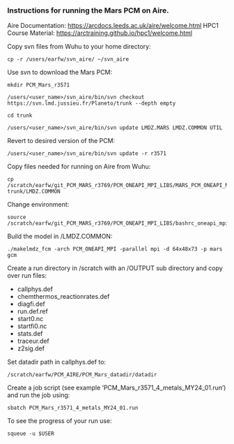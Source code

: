 ### Instructions for running the Mars PCM on Aire.

Aire Documentation: https://arcdocs.leeds.ac.uk/aire/welcome.html
HPC1 Course Material: https://arctraining.github.io/hpc1/welcome.html

Copy svn files from Wuhu to your home directory:
```
cp -r /users/earfw/svn_aire/ ~/svn_aire
```
Use svn to download the Mars PCM:
```
mkdir PCM_Mars_r3571

/users/<user_name>/svn_aire/bin/svn checkout https://svn.lmd.jussieu.fr/Planeto/trunk --depth empty

cd trunk

/users/<user_name>/svn_aire/bin/svn update LMDZ.MARS LMDZ.COMMON UTIL
```
Revert to desired version of the PCM:
```
/users/<user_name>/svn_aire/bin/svn update -r r3571
```

Copy files needed for running on Aire from Wuhu:
```
cp /scratch/earfw/git_PCM_MARS_r3769/PCM_ONEAPI_MPI_LIBS/MARS_PCM_ONEAPI_MPI.sh trunk/LMDZ.COMMON
```

Change environment:
```
source /scratch/earfw/git_PCM_MARS_r3769/PCM_ONEAPI_MPI_LIBS/bashrc_oneapi_mpi_pcm
```

Build the model in /LMDZ.COMMON:
```
./makelmdz_fcm -arch PCM_ONEAPI_MPI -parallel mpi -d 64x48x73 -p mars gcm
```

Create a run directory in /scratch with an /OUTPUT sub directory and copy over run files:
- callphys.def
- chemthermos_reactionrates.def
- diagfi.def
- run.def.ref
- start0.nc
- startfi0.nc
- stats.def
- traceur.def
- z2sig.def

Set datadir path in callphys.def to:
```
/scratch/earfw/PCM_AIRE/PCM_Mars_datadir/datadir
```
Create a job script (see example ‘PCM_Mars_r3571_4_metals_MY24_01.run’) and run the job using:

```
sbatch PCM_Mars_r3571_4_metals_MY24_01.run
```
To see the progress of your run use:
```
squeue -u $USER
```
